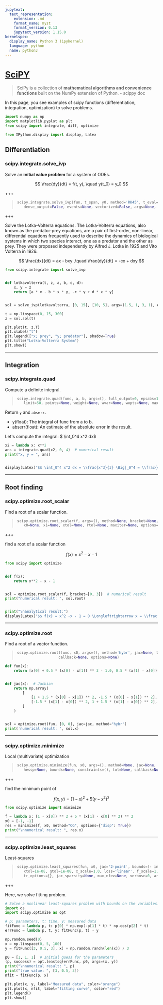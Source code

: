 ```yaml
---
jupytext:
  text_representation:
    extension: .md
    format_name: myst
    format_version: 0.13
    jupytext_version: 1.15.0
kernelspec:
  display_name: Python 3 (ipykernel)
  language: python
  name: python3
---
```


# [SciPY](https://docs.scipy.org/doc/scipy/index.html)


> SciPy is a collection of **mathematical algorithms and convenience functions** built on the NumPy extension of Python. - scippy doc

In this page, you see examples of scipy functions (differentiation, integration, optimization) to solve problems.

```py
import numpy as np
import matplotlib.pyplot as plt
from scipy import integrate, diff, optimize

from IPython.display import display, Latex
```

## Differentiation
### scipy.integrate.solve_ivp
Solve an **initial value problem** for a system of ODEs.

$$ \frac{dy}{dt} = f(t, y), \quad y(t_0) = y_0 $$

+++

>```python
>scipy.integrate.solve_ivp(fun, t_span, y0, method='RK45', t_eval=None,\
>    dense_output=False, events=None, vectorized=False, args=None, **options)
>```

+++

Solve the Lotka-Volterra equations. The Lotka-Volterra equations, also known as the predator-prey equations, are a pair of first-order, non-linear, differential equations frequently used to describe the dynamics of biological systems in which two species interact, one as a predator and the other as prey. They were proposed independently by Alfred J. Lotka in 1925 and Vito Volterra in 1926.

$$ \frac{dx}{dt} = ax - bxy ,\quad \frac{dy}{dt} = -cx + dxy  $$

```py
from scipy.integrate import solve_ivp


def lotkavolterra(t, z, a, b, c, d):
    x, y = z
    return [a * x - b * x * y, -c * y + d * x * y]


sol = solve_ivp(lotkavolterra, [0, 15], [10, 5], args=(1.5, 1, 3, 1), dense_output=True)

t = np.linspace(0, 15, 300)
z = sol.sol(t)

plt.plot(t, z.T)
plt.xlabel("t")
plt.legend(["x; prey", "y; predator"], shadow=True)
plt.title("Lotka-Volterra System")
plt.show()
```

---
## Integration
### scipy.integrate.quad
Compute a definite integral.

>```python
>scipy.integrate.quad(func, a, b, args=(), full_output=0, epsabs=1.49e-08, epsrel=1.49e-08,\
>    limit=50, points=None, weight=None, wvar=None, wopts=None, maxp1=50, limlst=50)
>```

Return `y` and `abserr`.
- y(float): The integral of func from a to b.
- abserr(float): An estimate of the absolute error in the result.

Let's compute the integral: $ \int_0^4 x^2 dx$

```py
x2 = lambda x: x**2
ans = integrate.quad(x2, 0, 4)  # numerical result
print("x, y = ", ans)


display(Latex("$$ \int_0^4 x^2 dx = \\frac{x^3}{3} \Big|_0^4 = \\frac{4^3}{3} = 23.3333 $$"))
```

---
## Root finding
### scipy.optimize.root_scalar
Find a root of a scalar function.
>```python
>scipy.optimize.root_scalar(f, args=(), method=None, bracket=None, fprime=None, fprime2=None,\
>    x0=None, x1=None, xtol=None, rtol=None, maxiter=None, options=None)
>```

+++

find a root of a scalar function

$$f(x) = x^2 - x -1 $$

```py
from scipy import optimize


def f(x):
    return x**2 - x - 1


sol = optimize.root_scalar(f, bracket=[0, 3])  # numerical result
print("numerical result: ", sol.root)


print("\nanalytical result:")
display(Latex("$$ f(x) = x^2 -x - 1 = 0 \Longleftrightarrow x = \\frac{1 \pm \sqrt{5}}{2} = -0.618034, 1.618034 $$"))
```

---
### scipy.optimize.root
Find a root of a vector function.

>```python
>scipy.optimize.root(func, x0, args=(), method='hybr', jac=None, tol=None,
>                    callback=None, options=None)
>```

```py
def fun(x):
    return [x[0] + 0.5 * (x[0] - x[1]) ** 3 - 1.0, 0.5 * (x[1] - x[0]) ** 3 + x[1]]


def jac(x):  # Jacbian
    return np.array(
        [
            [1 + 1.5 * (x[0] - x[1]) ** 2, -1.5 * (x[0] - x[1]) ** 2],
            [-1.5 * (x[1] - x[0]) ** 2, 1 + 1.5 * (x[1] - x[0]) ** 2],
        ]
    )


sol = optimize.root(fun, [0, 0], jac=jac, method="hybr")
print('numerical result: ', sol.x)
```

---
### scipy.optimize.minimize
Local (multivariate) optimization

>```python
>scipy.optimize.minimize(fun, x0, args=(), method=None, jac=None, hess=None,\
>    hessp=None, bounds=None, constraints=(), tol=None, callback=None, options=None)
>```

+++

find the minimum point of

$$ f(x,y) = (1-x)^2 + 5(y-x^2)^2 $$

```py
from scipy.optimize import minimize

f = lambda x: (1 - x[0]) ** 2 + 5 * (x[1] - x[0] ** 2) ** 2
x0 = [-1, -1]
res = minimize(f, x0, method="CG", options={"disp": True})
print("\nnumerical result: ", res.x)
```

---
### scipy.optimize.least_squares
Least-squares
>```python
>scipy.optimize.least_squares(fun, x0, jac='2-point', bounds=(- inf, inf), method='trf', ftol=1e-08,\
>    xtol=1e-08, gtol=1e-08, x_scale=1.0, loss='linear', f_scale=1.0, diff_step=None, tr_solver=None,\
>    tr_options={}, jac_sparsity=None, max_nfev=None, verbose=0, args=(), kwargs={})
>```

+++

Here, we solve fitting problem.

```py
# Solve a nonlinear least-squares problem with bounds on the variables.
import os
import scipy.optimize as opt

# p: parameters, t: time, y: measured data
fitFunc = lambda p, t: p[0] * np.exp(-p[1] * t) * np.cos(p[2] * t)
errFunc = lambda p, t, y: fitFunc(p, t) - y

np.random.seed(0)
x = np.linspace(0, 5, 100)
y = fitFunc([3, 0.5, 3], x) + np.random.randn(len(x)) / 3

p0 = [1, 1, 1]  # Initial guess for the parameters
(p, success) = opt.leastsq(errFunc, p0, args=(x, y))
print("\nnumerical result: ", p)
print("true value: ", [3, 0.5, 3])
nfit = fitFunc(p, x)

plt.plot(x, y, label="Measured data", color="orange")
plt.plot(x, nfit, label="fitting curve", color="red")
plt.legend()
plt.show()
```
